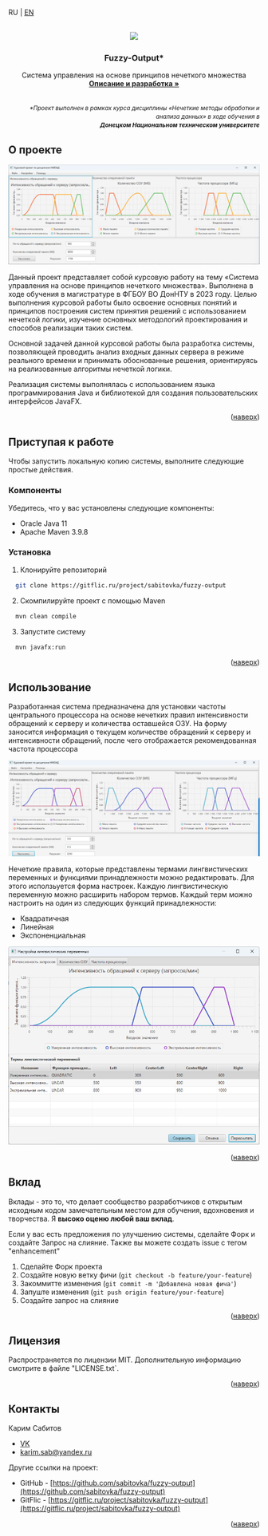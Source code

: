 <a name="readme-top"></a>

<a>RU</a> | <a href="../README.md">EN</a>

<!-- PROJECT LOGO -->
<br />
<div align="center">
  <a href="https://donntu.ru/" target="_blank">
    <img src="https://donntu.ru/sites/default/files/images/gerb_donntu_large.jpg" height="150px">
  </a>

  <h3 align="center">Fuzzy-Output*</h3>

  <p align="center">
    Система управления на основе принципов нечеткого множества
    <br />
    <a href="#"><strong>Описание и разработка »</strong></a>
    <br />
    <br />
  </p>
  <p align="right">
    <small><i>*Проект выполнен в рамках курса дисциплины «Нечеткие методы обработки и анализа данных» в ходе обучения в</br><strong>Донецком Национальном техническом университете</strong></i></small>
  </p>
</div>


## О проекте

![Скриншот из программы](../images/third-testing-set.png)

Данный проект представляет собой курсовую работу на тему «Система управления на основе принципов нечеткого множества». Выполнена в ходе обучения в магистратуре в ФГБОУ ВО ДонНТУ в 2023 году. Целью выполнения курсовой работы было освоение основных понятий и принципов построения систем принятия решений с использованием нечеткой логики, изучение основных методологий проектирования и способов реализации таких систем.

Основной задачей данной курсовой работы была разработка системы, позволяющей проводить анализ входных данных сервера в режиме реального времени и принимать обоснованные решения, ориентируясь на реализованные алгоритмы нечеткой логики.

Реализация системы выполнялась с использованием языка программирования Java и библиотекой для создания пользовательских интерфейсов JavaFX.

<p align="right">(<a href="#readme-top">наверх</a>)</p>


## Приступая к работе

Чтобы запустить локальную копию системы, выполните следующие простые действия.

### Компоненты

Убедитесь, что у вас установлены следующие компоненты:

* Oracle Java 11
* Apache Maven 3.9.8

### Установка

1. Клонируйте репозиторий
  ```sh
    git clone https://gitflic.ru/project/sabitovka/fuzzy-output
  ```
2. Скомпилируйте проект с помощью Maven
  ```sh
    mvn clean compile
  ```
3. Запустите систему
  ```sh
    mvn javafx:run
  ```

<p align="right">(<a href="#readme-top">наверх</a>)</p>


## Использование

Разработанная система предназначена для установки частоты центрального процессора на основе нечетких правил интенсивности обращений к серверу и количества оставшейся ОЗУ. На форму заносится информация о текущем количестве обращений к серверу и интенсивности обращений, после чего отображается рекомендованная частота процессора

![Пример использования](../images/second-testing-set.png)


Нечеткие правила, которые представлены термами лингвистических переменных и функциями принадлежности можно редактировать. Для этого исползьуется форма настроек. Каждую лингвистическую переменную можно расширить набором термов. Каждый терм можно настроить на один из следующих функций принадлежности:

* Квадратичная
* Линейная
* Экспоненциальная

![Форма настроек](../images/settings-form-1.png)

<p align="right">(<a href="#readme-top">наверх</a>)</p>


## Вклад

Вклады - это то, что делает сообщество разработчиков с открытым исходным кодом замечательным местом для обучения, вдохновения и творчества. Я **высоко оценю любой ваш вклад**.

Если у вас есть предложения по улучшению системы, сделайте Форк и создайте Запрос на слияние. Также вы можете создать issue с тегом "enhancement"

1. Сделайте Форк проекта
2. Создайте новую ветку фичи (`git checkout -b feature/your-feature`)
3. Закоммитте изменения (`git commit -m 'Добавлена новая фича'`)
4. Запуште изменения (`git push origin feature/your-feature`)
5. Создайте запрос на слияние

<p align="right">(<a href="#readme-top">наверх</a>)</p>

## Лицензия

Распространяется по лицензии MIT. Дополнительную информацию смотрите в файле "LICENSE.txt`.

<p align="right">(<a href="#readme-top">наверх</a>)</p>

## Контакты

Карим Сабитов
* [VK](https://vk.com/id87074050)
* [karim.sab@yandex.ru](mailto://karim.sab@yandex.ru)

Другие ссылки на проект:
* GitHub - [https://github.com/sabitovka/fuzzy-output](https://github.com/sabitovka/fuzzy-output)
* GitFlic - [https://gitflic.ru/project/sabitovka/fuzzy-output](https://gitflic.ru/project/sabitovka/fuzzy-output)

<p align="right">(<a href="#readme-top">наверх</a>)</p>